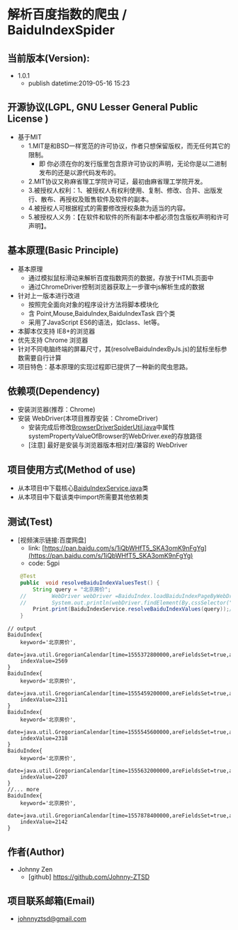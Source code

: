 # 解析百度指数的爬虫 / BaiduIndexSpider

## 当前版本(Version):
+ 1.0.1
    + publish datetime:2019-05-16 15:23

## 开源协议(LGPL, GNU Lesser General Public License )
+ 基于MIT
    + 1.MIT是和BSD一样宽范的许可协议，作者只想保留版权，而无任何其它的限制。
        + 即 你必须在你的发行版里包含原许可协议的声明，无论你是以二进制发布的还是以源代码发布的。
    + 2.MIT协议又称麻省理工学院许可证，最初由麻省理工学院开发。
    + 3.被授权人权利：1、被授权人有权利使用、复制、修改、合并、出版发行、散布、再授权及贩售软件及软件的副本。
    + 4.被授权人可根据程式的需要修改授权条款为适当的内容。
    + 5.被授权人义务：【在软件和软件的所有副本中都必须包含版权声明和许可声明】。

## 基本原理(Basic Principle)
+ 基本原理
    + 通过模拟鼠标滑动来解析百度指数网页的数据，存放于HTML页面中
    + 通过ChromeDriver控制浏览器获取上一步骤中js解析生成的数据
+ 针对上一版本进行改进
    + 按照完全面向对象的程序设计方法将脚本模块化
    + 含 Point,Mouse,BaiduIndex,BaiduIndexTask 四个类
    + 采用了JavaScript ES6的语法，如class、let等。
+ 本脚本仅支持 IE8+的浏览器
+ 优先支持 Chrome 浏览器
+ 针对不同电脑终端的屏幕尺寸，其(resolveBaiduIndexByJs.js)的鼠标坐标参数需要自行计算
+ 项目特色：基本原理的实现过程即已提供了一种新的爬虫思路。

## 依赖项(Dependency)
+ 安装浏览器(推荐：Chrome)
+ 安装 WebDriver(本项目推荐安装：ChromeDriver)
    + 安装完成后修改[BrowserDriverSpiderUtil.java](https://github.com/Johnny-ZTSD/BaiduIndexSpider/blob/master/src/main/java/cn/johnnyzen/util/spider/BrowserDriverSpiderUtil.java)中属性systemPropertyValueOfBrowser的WebDriver.exe的存放路径
    + [注意] 最好是安装与浏览器版本相对应/兼容的 WebDriver

## 项目使用方式(Method of use)
+ 从本项目中下载核心[BaiduIndexService.java](https://github.com/Johnny-ZTSD/BaiduIndexSpider/blob/master/src/main/java/cn/johnnyzen/app/spider/BaiduIndexService.java)类
+ 从本项目中下载该类中import所需要其他依赖类

## 测试(Test)
+ [视频演示链接:百度网盘]
    + link: [https://pan.baidu.com/s/1iQbWHfT5_SKA3omK9nFgYg](https://pan.baidu.com/s/1iQbWHfT5_SKA3omK9nFgYg)
    + code: 5gpi
``` java
    @Test
    public  void resolveBaiduIndexValuesTest() {
        String query = "北京房价";
    //        WebDriver webDriver =BaiduIndex.loadBaiduIndexPageByWebDriver(query);
    //        System.out.println(webDriver.findElement(By.cssSelector("html")).getText());
        Print.print(BaiduIndexService.resolveBaiduIndexValues(query));//获取解析的数据
    }
```

```
// output
BaiduIndex{
    keyword='北京房价',
    date=java.util.GregorianCalendar[time=1555372800000,areFieldsSet=true,areAllFieldsSet=true,lenient=true,zone=sun.util.calendar.ZoneInfo[id="UTC",offset=0,dstSavings=0,useDaylight=false,transitions=0,lastRule=null],firstDayOfWeek=1,minimalDaysInFirstWeek=1,ERA=1,YEAR=2019,MONTH=3,WEEK_OF_YEAR=16,WEEK_OF_MONTH=3,DAY_OF_MONTH=16,DAY_OF_YEAR=106,DAY_OF_WEEK=3,DAY_OF_WEEK_IN_MONTH=3,AM_PM=0,HOUR=0,HOUR_OF_DAY=0,MINUTE=0,SECOND=0,MILLISECOND=0,ZONE_OFFSET=0,DST_OFFSET=0],
    indexValue=2569
}
BaiduIndex{
    keyword='北京房价',
    date=java.util.GregorianCalendar[time=1555459200000,areFieldsSet=true,areAllFieldsSet=true,lenient=true,zone=sun.util.calendar.ZoneInfo[id="UTC",offset=0,dstSavings=0,useDaylight=false,transitions=0,lastRule=null],firstDayOfWeek=1,minimalDaysInFirstWeek=1,ERA=1,YEAR=2019,MONTH=3,WEEK_OF_YEAR=16,WEEK_OF_MONTH=3,DAY_OF_MONTH=17,DAY_OF_YEAR=107,DAY_OF_WEEK=4,DAY_OF_WEEK_IN_MONTH=3,AM_PM=0,HOUR=0,HOUR_OF_DAY=0,MINUTE=0,SECOND=0,MILLISECOND=0,ZONE_OFFSET=0,DST_OFFSET=0],
    indexValue=2311
}
BaiduIndex{
    keyword='北京房价',
    date=java.util.GregorianCalendar[time=1555545600000,areFieldsSet=true,areAllFieldsSet=true,lenient=true,zone=sun.util.calendar.ZoneInfo[id="UTC",offset=0,dstSavings=0,useDaylight=false,transitions=0,lastRule=null],firstDayOfWeek=1,minimalDaysInFirstWeek=1,ERA=1,YEAR=2019,MONTH=3,WEEK_OF_YEAR=16,WEEK_OF_MONTH=3,DAY_OF_MONTH=18,DAY_OF_YEAR=108,DAY_OF_WEEK=5,DAY_OF_WEEK_IN_MONTH=3,AM_PM=0,HOUR=0,HOUR_OF_DAY=0,MINUTE=0,SECOND=0,MILLISECOND=0,ZONE_OFFSET=0,DST_OFFSET=0],
    indexValue=2318
}
BaiduIndex{
    keyword='北京房价',
    date=java.util.GregorianCalendar[time=1555632000000,areFieldsSet=true,areAllFieldsSet=true,lenient=true,zone=sun.util.calendar.ZoneInfo[id="UTC",offset=0,dstSavings=0,useDaylight=false,transitions=0,lastRule=null],firstDayOfWeek=1,minimalDaysInFirstWeek=1,ERA=1,YEAR=2019,MONTH=3,WEEK_OF_YEAR=16,WEEK_OF_MONTH=3,DAY_OF_MONTH=19,DAY_OF_YEAR=109,DAY_OF_WEEK=6,DAY_OF_WEEK_IN_MONTH=3,AM_PM=0,HOUR=0,HOUR_OF_DAY=0,MINUTE=0,SECOND=0,MILLISECOND=0,ZONE_OFFSET=0,DST_OFFSET=0],
    indexValue=2207
}
//... more
BaiduIndex{
    keyword='北京房价',
    date=java.util.GregorianCalendar[time=1557878400000,areFieldsSet=true,areAllFieldsSet=true,lenient=true,zone=sun.util.calendar.ZoneInfo[id="UTC",offset=0,dstSavings=0,useDaylight=false,transitions=0,lastRule=null],firstDayOfWeek=1,minimalDaysInFirstWeek=1,ERA=1,YEAR=2019,MONTH=4,WEEK_OF_YEAR=20,WEEK_OF_MONTH=3,DAY_OF_MONTH=15,DAY_OF_YEAR=135,DAY_OF_WEEK=4,DAY_OF_WEEK_IN_MONTH=3,AM_PM=0,HOUR=0,HOUR_OF_DAY=0,MINUTE=0,SECOND=0,MILLISECOND=0,ZONE_OFFSET=0,DST_OFFSET=0],
    indexValue=2142
} 
```

## 作者(Author)
+ Johnny Zen
    + [github] https://github.com/Johnny-ZTSD

## 项目联系邮箱(Email)
+ johnnyztsd@gmail.com
